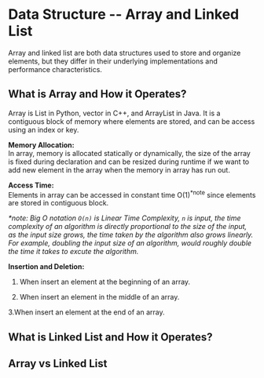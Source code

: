 # Data Structure -- Array and Linked List

Array and linked list are both data structures used to store and organize elements, but they differ in their underlying implementations and performance characteristics.

## What is Array and How it Operates?

Array is List in Python, vector in C++, and ArrayList in Java. It is a contiguous block of memory where elements are stored, and can be access using an index or key.

**Memory Allocation:**  
In array, memory is allocated statically or dynamically, the size of the array is fixed during declaration and can be resized during runtime if we want to add new element in the array when the memory in array has run out.

**Access Time:**  
Elements in array can be accessed in constant time O(1)<sup>*note</sup> since elements are stored in contiguous block.

_*note: Big O notation `O(n)` is Linear Time Complexity, `n` is input, the time complexity of an algorithm is directly proportional to the size of the input, as the input size grows, the time taken by the algorithm also grows linearly. For example, doubling the input size of an algorithm, would roughly double the time it takes to excute the algorithm._

**Insertion and Deletion:**  
1. When insert an element at the beginning of an array.  

2. When insert an element in the middle of an array.  

3.When insert an element at the end of an array.  


## What is Linked List and How it Operates?



## Array vs Linked List
